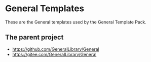 # General Templates

These are the General templates used by the General Template Pack. 

## The parent project

- https://github.com/GeneralLibrary/General
- https://gitee.com/GeneralLibrary/General